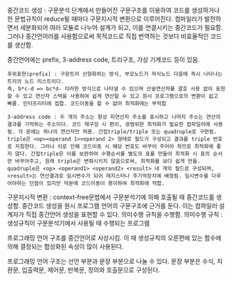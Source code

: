 중간코드 생성 : 구문분석 단계에서 만들어진 구문구조를 이용하여 코드를 생성하거나 한 문법규칙이 reduce될 때마다 구문지시적 변환으로 이루어진다.
컴파일러가 발전하면서 세분화되어 여러 모듈로 나누어 설계가 되고, 이를 연결시키는 중간코드가 필요함.
그러나 중간언어러를 사용함으로써 목적코드로 직접 번역하는 것보다 비효율적인 코드를 생산함.

중간언어에는 prefix, 3-address code, 트리구조, 가상 기계코드 등이 있음.

    후위표현(prefix) : 구문트리 선형화하는 방식, 부모노드가 자식노드 다음에 즉시 나타나는 트리의 노드 리스트이다.
    즉, b*c-d => bc*d- 이러한 방식으로 나타낼 수 있으며 산술연산자를 괄호 사용 없이 표현할 수 있고 연산자 스택을 사용하여 쉽게 연산할 수 있고 원시 프로그램으로의 변환이 쉽고 빠름. 인터프리터에 접합. 코드이동을 할 수 없어 최적화에는 부적합

    3-address code : 두 개의 주소는 항상 피연산자 주소를 표시하고 나머지 주소는 연산의 결과를 기억하는 주소이다. 코드 재구성 시 편리, 광범위한 최적화가 필요한 컴파일러에 사용됨. 각 문에는 하나의 연산자만 허용. 간접triple/triple 또는 quadruple로 구현됨.
    triple은 <op><operand 1><operand 2> 형태로 필드가 구성되고 결과를 triple 번호로 지칭한다. 그러나 이로 인해 코드이동 시 해당 번호도 바꾸어 주어야 하므로 최적화에 좋지 않다. 간접triple은 이를 보완하여 수행순서를 별도의 표를 만들어 최적화 시 표의 순서만 바꾸어주고, 원래 triple은 변화시키지 않음으로써, 최적화를 보다 쉽게 만듦.
    quadruple은 <op> <operand1> <operand2> <result> 네 개의 필드로 구성되며, <result>는 연산결과로 임시변수가 되어 레지스터나 주기억장치에 배정됨. 임시변수를 다루어야하는 단점이 있지만 덕분에 코드이동이 용이하여 최적화에 적합.

구문지시적 변환 : context-free문법에서 구문분석기에 의해 호출될 때 중간코드를 생성함.  중간코드 생성을 원시 프로그램 언어의 구문구조에 근거를 둔다. 이는 컴파일러 설계자가 직접 중간언어 생성을 표현할 수 있다. 의미수행 규칙을 수행함.
의미수행 규칙 : 생성규칙이 구문분석기에서 사용될 때 수행되는 프로그램

프로그래밍 언어 구조를 중간언어로 사상시킴. 이 때 생성규칙의 오른편에 있는 함수에 의해 결정되는 합성화된 속성이 많이 사용된다.

프로그래밍 언어 구조는 선언 부분과 문장 부분으로 나눌 수 있다.
문장 부분은 수식, 치환문, 입출력문, 제어문, 반복문, 정의와 호출문으로 구성된다.